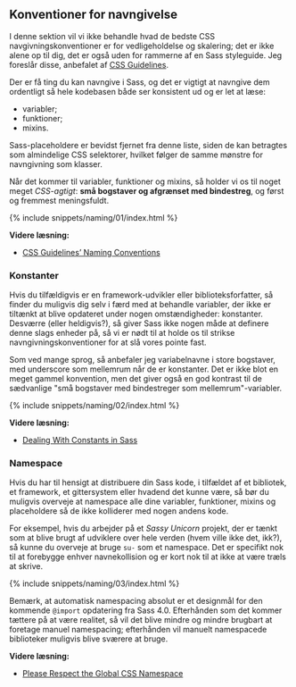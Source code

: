 
## Konventioner for navngivelse

I denne sektion vil vi ikke behandle hvad de bedste CSS navgivningskonventioner er for vedligeholdelse og skalering; det er ikke alene op til dig, det er også uden for rammerne af en Sass styleguide. Jeg foreslår disse, anbefalet af [CSS Guidelines](https://cssguidelin.es/#naming-conventions).

Der er få ting du kan navngive i Sass, og det er vigtigt at navngive dem ordentligt så hele kodebasen både ser konsistent ud og er let at læse:

* variabler;
* funktioner;
* mixins.

Sass-placeholdere er bevidst fjernet fra denne liste, siden de kan betragtes som almindelige CSS selektorer, hvilket følger de samme mønstre for navngivning som klasser.

Når det kommer til variabler, funktioner og mixins, så holder vi os til noget meget *CSS-agtigt*: **små bogstaver og afgrænset med bindestreg**, og først og fremmest meningsfuldt.

{% include snippets/naming/01/index.html %}

**Videre læsning:**

* [CSS Guidelines’ Naming Conventions](https://cssguidelin.es/#naming-conventions)

### Konstanter

Hvis du tilfældigvis er en framework-udvikler eller biblioteksforfatter, så finder du muligvis dig selv i færd med at behandle variabler, der ikke er tiltænkt at blive opdateret under nogen omstændigheder: konstanter. Desværre (eller heldigvis?), så giver Sass ikke nogen måde at definere denne slags enheder på, så vi er nødt til at holde os til strikse navngivningskonventioner for at slå vores pointe fast.

Som ved mange sprog, så anbefaler jeg variabelnavne i store bogstaver, med underscore som mellemrum når de er konstanter. Det er ikke blot en meget gammel konvention, men det giver også en god kontrast til de sædvanlige "små bogstaver med bindestreger som mellemrum"-variabler.

{% include snippets/naming/02/index.html %}

**Videre læsning:**

* [Dealing With Constants in Sass](https://www.sitepoint.com/dealing-constants-sass/)

### Namespace

Hvis du har til hensigt at distribuere din Sass kode, i tilfældet af et bibliotek, et framework, et gittersystem eller hvadend det kunne være, så bør du muligvis overveje at namespace alle dine variabler, funktioner, mixins og placeholdere så de ikke kolliderer med nogen andens kode.

For eksempel, hvis du arbejder på et *Sassy Unicorn* projekt, der er tænkt som at blive brugt af udviklere over hele verden (hvem ville ikke det, ikk?), så kunne du overveje at bruge `su-` som et namespace. Det er specifikt nok til at forebygge enhver navnekollision og er kort nok til at ikke at være træls at skrive.

{% include snippets/naming/03/index.html %}

<div class="note">
  <p>Bemærk, at automatisk namespacing absolut er et designmål for den kommende <code>@import</code> opdatering fra Sass 4.0. Efterhånden som det kommer tættere på at være realitet, så vil det blive mindre og mindre brugbart at foretage manuel namespacing; efterhånden vil manuelt namespacede biblioteker muligvis blive sværere at bruge.</p>
</div>

**Videre læsning:**

* [Please Respect the Global CSS Namespace](https://blog.kaelig.fr/post/44554267597/please-respect-the-global-css-namespace)
